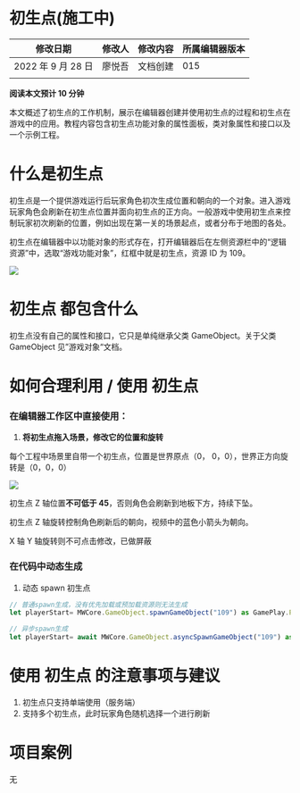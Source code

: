 # 初生点(施工中)

| 修改日期           | 修改人 | 修改内容 | 所属编辑器版本 |
| ------------------ | ------ | -------- | -------------- |
| 2022 年 9 月 28 日 | 廖悦吾 | 文档创建 | 015            |
|                    |        |          |                |

<strong>阅读本文预计 10 分钟</strong>

本文概述了初生点的工作机制，展示在编辑器创建并使用初生点的过程和初生点在游戏中的应用。教程内容包含初生点功能对象的属性面板，类对象属性和接口以及一个示例工程。

# 什么是初生点

初生点是一个提供游戏运行后玩家角色初次生成位置和朝向的一个对象。进入游戏玩家角色会刷新在初生点位置并面向初生点的正方向。一般游戏中使用初生点来控制玩家初次刷新的位置，例如出现在第一关的场景起点，或者分布于地图的各处。

初生点在编辑器中以功能对象的形式存在，打开编辑器后在左侧资源栏中的“逻辑资源”中，选取“游戏功能对象”，红框中就是初生点，资源 ID 为 109。

![](https://wstatic-a1.233leyuan.com/productdocs/static/boxcnPCgToswN1JuKabIZ0rwyRR.png)

# 初生点 都包含什么

初生点没有自己的属性和接口，它只是单纯继承父类 GameObject。关于父类 GameObject 见”游戏对象“文档。

# 如何合理利用 / 使用 初生点

### 在编辑器工作区中直接使用：

1. <strong>将</strong><strong>初生点</strong><strong>拖入场景，修改它的位置和旋转</strong>

每个工程中场景里自带一个初生点，位置是世界原点（0， 0，0），世界正方向旋转是（0，0，0）

![](https://wstatic-a1.233leyuan.com/productdocs/static/boxcnuDyd2mzpkqhzbLbjR0e91b.png)

初生点 Z 轴位置<strong>不可低于 45</strong>，否则角色会刷新到地板下方，持续下坠。

初生点 Z 轴旋转控制角色刷新后的朝向，视频中的蓝色小箭头为朝向。

X 轴 Y 轴旋转则不可点击修改，已做屏蔽

### 在代码中动态生成

1. 动态 spawn 初生点

```ts
// 普通spawn生成，没有优先加载或预加载资源则无法生成
let playerStart= MWCore.GameObject.spawnGameObject("109") as GamePlay.PlayerStart;

// 异步spawn生成
let playerStart= await MWCore.GameObject.asyncSpawnGameObject("109") as GamePlay.PlayerStart;
```

# 使用 初生点 的注意事项与建议

1. 初生点只支持单端使用（服务端）
2. 支持多个初生点，此时玩家角色随机选择一个进行刷新

# 项目案例

无
